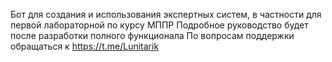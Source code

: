 Бот для создания и использования экспертных систем, в частности для первой лабораторной по курсу МППР
Подробное руководство будет после разработки полного функционала
По вопросам поддержки обращаться к https://t.me/Lunitarik
